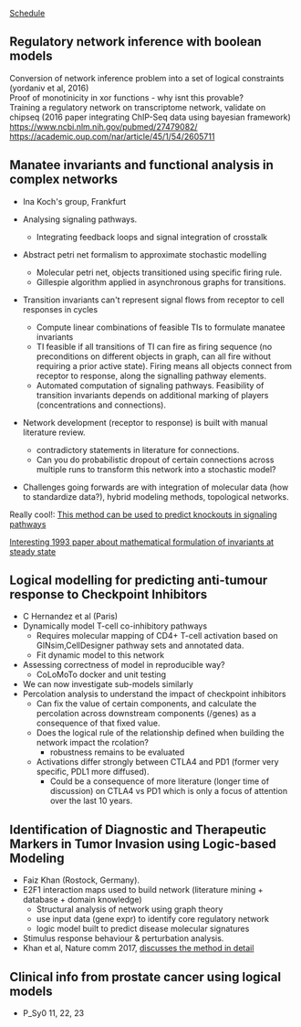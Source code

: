 [Schedule](http://eccb18.org/workshop-6/)  

## Regulatory network inference with boolean models  
Conversion of network inference problem into a set of logical constraints (yordaniv et al, 2016)  
Proof of monotinicity in xor functions - why isnt this provable?  
Training a regulatory network on transcriptome network, validate on chipseq (2016 paper integrating ChIP-Seq data using bayesian framework)  
https://www.ncbi.nlm.nih.gov/pubmed/27479082/  
https://academic.oup.com/nar/article/45/1/54/2605711  

## Manatee invariants and functional analysis in complex networks   
- Ina Koch's group, Frankfurt  
- Analysing signaling pathways.  
	- Integrating feedback loops and signal integration of crosstalk  
- Abstract petri net formalism to approximate stochastic modelling  
	- Molecular petri net, objects transitioned using specific firing rule.  
	- Gillespie algorithm applied in asynchronous graphs for transitions.  
- Transition invariants can't represent signal flows from receptor to cell responses in cycles  
	- Compute linear combinations of feasible TIs to formulate manatee invariants  
	- TI feasible if all transitions of TI can fire as firing sequence (no preconditions on different objects in graph, can all fire without requiring a prior active state). Firing means all objects connect from receptor to response, along the signalling pathway elements.  
	- Automated computation of signaling pathways. Feasibility of transition invariants depends on additional marking of players (concentrations and connections).  
- Network development (receptor to response) is built with manual literature review.  
	- contradictory statements in literature for connections. 
	- Can you do probabilistic dropout of certain connections across multiple runs to transform this network into a stochastic model?  
 
- Challenges going forwards are with integration of molecular data (how to standardize data?), hybrid modeling methods, topological networks.  
 
Really cool!: [This method can be used to predict knockouts in signaling pathways](https://academic.oup.com/bioinformatics/advance-article-abstract/doi/10.1093/bioinformatics/bty700/5068592?redirectedFrom=fulltext)    

[Interesting 1993 paper about mathematical formulation of invariants at steady state](https://link.springer.com/chapter/10.1007/978-3-322-85017-1_9)  

## Logical modelling for predicting anti-tumour response to Checkpoint Inhibitors  
- C Hernandez et al (Paris)  
- Dynamically model T-cell co-inhibitory pathways  
	- Requires molecular mapping of CD4+ T-cell activation based on GINsim,CellDesigner pathway sets and annotated data.  
	- Fit dynamic model to this network  
- Assessing correctness of model in reproducible way?  
	- CoLoMoTo docker and unit testing   
- We can now investigate sub-models similarly  
- Percolation analysis to understand the impact of checkpoint inhibitors  
	- Can fix the value of certain components, and calculate the percolation across downstream components (/genes) as a consequence of that fixed value.  
	- Does the logical rule of the relationship defined when building the network impact the rcolation?  
		- robustness remains to be evaluated  
	- Activations differ strongly between CTLA4 and PD1 (former very specific, PDL1 more diffused).  
		- Could be a consequence of more literature (longer time of discussion) on CTLA4 vs PD1 which is only a focus of attention over the last 10 years.  

## Identification of Diagnostic and Therapeutic Markers in Tumor Invasion using Logic-based Modeling   
- Faiz Khan (Rostock, Germany).  
- E2F1 interaction maps used to build network (literature mining + database + domain knowledge)  
	- Structural analysis of network using graph theory  
	- use input data (gene expr) to identify core regulatory network  
	- logic model built to predict disease molecular signatures  
- Stimulus response behaviour & perturbation analysis.  
- Khan et al, Nature comm 2017, [discusses the method in detail](https://www.nature.com/articles/s41467-017-00268-2)  

## Clinical info from prostate cancer using logical models  
- P_Sy0 11, 22, 23  








